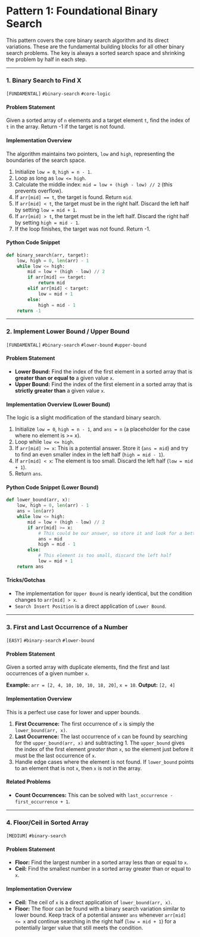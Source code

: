 # Pattern 1: Foundational Binary Search

This pattern covers the core binary search algorithm and its direct variations. These are the fundamental building blocks for all other binary search problems. The key is always a sorted search space and shrinking the problem by half in each step.

---

### 1. Binary Search to Find X
`[FUNDAMENTAL]` `#binary-search` `#core-logic`

#### Problem Statement
Given a sorted array of `n` elements and a target element `t`, find the index of `t` in the array. Return -1 if the target is not found.

#### Implementation Overview
The algorithm maintains two pointers, `low` and `high`, representing the boundaries of the search space.
1.  Initialize `low = 0`, `high = n - 1`.
2.  Loop as long as `low <= high`.
3.  Calculate the middle index: `mid = low + (high - low) // 2` (this prevents overflow).
4.  If `arr[mid] == t`, the target is found. Return `mid`.
5.  If `arr[mid] < t`, the target must be in the right half. Discard the left half by setting `low = mid + 1`.
6.  If `arr[mid] > t`, the target must be in the left half. Discard the right half by setting `high = mid - 1`.
7.  If the loop finishes, the target was not found. Return -1.

#### Python Code Snippet
```python
def binary_search(arr, target):
    low, high = 0, len(arr) - 1
    while low <= high:
        mid = low + (high - low) // 2
        if arr[mid] == target:
            return mid
        elif arr[mid] < target:
            low = mid + 1
        else:
            high = mid - 1
    return -1
```

---

### 2. Implement Lower Bound / Upper Bound
`[FUNDAMENTAL]` `#binary-search` `#lower-bound` `#upper-bound`

#### Problem Statement
- **Lower Bound:** Find the index of the first element in a sorted array that is **greater than or equal to** a given value `x`.
- **Upper Bound:** Find the index of the first element in a sorted array that is **strictly greater than** a given value `x`.

#### Implementation Overview (Lower Bound)
The logic is a slight modification of the standard binary search.
1.  Initialize `low = 0`, `high = n - 1`, and `ans = n` (a placeholder for the case where no element is >= x).
2.  Loop while `low <= high`.
3.  If `arr[mid] >= x`: This is a potential answer. Store it (`ans = mid`) and try to find an even smaller index in the left half (`high = mid - 1`).
4.  If `arr[mid] < x`: The element is too small. Discard the left half (`low = mid + 1`).
5.  Return `ans`.

#### Python Code Snippet (Lower Bound)
```python
def lower_bound(arr, x):
    low, high = 0, len(arr) - 1
    ans = len(arr)
    while low <= high:
        mid = low + (high - low) // 2
        if arr[mid] >= x:
            # This could be our answer, so store it and look for a better one on the left
            ans = mid
            high = mid - 1
        else:
            # This element is too small, discard the left half
            low = mid + 1
    return ans
```
#### Tricks/Gotchas
- The implementation for `Upper Bound` is nearly identical, but the condition changes to `arr[mid] > x`.
- `Search Insert Position` is a direct application of `Lower Bound`.

---

### 3. First and Last Occurrence of a Number
`[EASY]` `#binary-search` `#lower-bound`

#### Problem Statement
Given a sorted array with duplicate elements, find the first and last occurrences of a given number `x`.

**Example:** `arr = [2, 4, 10, 10, 10, 18, 20]`, `x = 10`. **Output:** `[2, 4]`

#### Implementation Overview
This is a perfect use case for lower and upper bounds.
1.  **First Occurrence:** The first occurrence of `x` is simply the `lower_bound(arr, x)`.
2.  **Last Occurrence:** The last occurrence of `x` can be found by searching for the `upper_bound(arr, x)` and subtracting 1. The `upper_bound` gives the index of the first element *greater than* `x`, so the element just before it must be the last occurrence of `x`.
3.  Handle edge cases where the element is not found. If `lower_bound` points to an element that is not `x`, then `x` is not in the array.

#### Related Problems
- **Count Occurrences:** This can be solved with `last_occurrence - first_occurrence + 1`.

---

### 4. Floor/Ceil in Sorted Array
`[MEDIUM]` `#binary-search`

#### Problem Statement
- **Floor:** Find the largest number in a sorted array less than or equal to `x`.
- **Ceil:** Find the smallest number in a sorted array greater than or equal to `x`.

#### Implementation Overview
- **Ceil:** The ceil of `x` is a direct application of `lower_bound(arr, x)`.
- **Floor:** The floor can be found with a binary search variation similar to lower bound. Keep track of a potential answer `ans` whenever `arr[mid] <= x` and continue searching in the right half (`low = mid + 1`) for a potentially larger value that still meets the condition.
